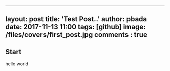 
---
layout: post
title: 'Test Post..'
author: pbada
date: 2017-11-13 11:00
tags: [github]
image: /files/covers/first_post.jpg
comments : true
---

## Start

hello world


